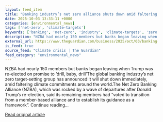 ```yaml
---
layout: feed_item
title: "Banking industry’s net zero alliance shuts down amid faltering climate commitments"
date: 2025-10-03 13:33:11 +0000
categories: [environmental_news]
tags: ['net-zero', 'climate-targets']
keywords: ['banking', 'net-zero', 'industry', 'climate-targets', 'zero']
description: "NZBA had nearly 150 members but banks began leaving when Trump was re-elected on promise to ‘drill, baby, drill’The global banking industry’s net zero target..."
external_url: https://www.theguardian.com/business/2025/oct/03/banking-industry-net-zero-alliance-shuts-down-climate-nzba
is_feed: true
source_feed: "Climate crisis | The Guardian"
feed_category: "environmental_news"
---
```


NZBA had nearly 150 members but banks began leaving when Trump was re-elected on promise to ‘drill, baby, drill’The global banking industry’s net zero target-setting group has announced it will shut down immediately, amid faltering climate commitments around the world.The Net Zero Banking Alliance (NZBA), which was rocked by a wave of departures after Donald Trump’s re-election, said its remaining members had “voted to transition from a member-based alliance and to establish its guidance as a framework”. Continue reading...

[Read original article](https://www.theguardian.com/business/2025/oct/03/banking-industry-net-zero-alliance-shuts-down-climate-nzba)
